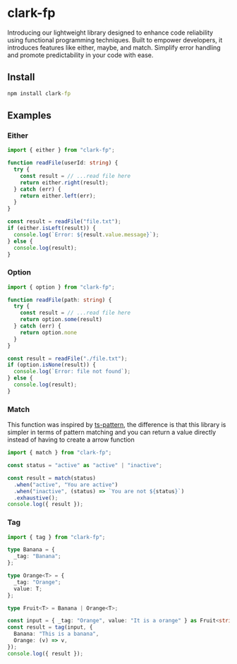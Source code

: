 # clark-fp
Introducing our lightweight library designed to enhance code reliability using functional programming techniques. Built to empower developers, it introduces features like either, maybe, and match. Simplify error handling and promote predictability in your code with ease.

## Install
```cmd
npm install clark-fp
```

## Examples

### Either
```ts
import { either } from "clark-fp";

function readFile(userId: string) {
  try {
    const result = // ...read file here
    return either.right(result);
  } catch (err) {
    return either.left(err);
  }
}

const result = readFile("file.txt");
if (either.isLeft(result)) {
  console.log(`Error: ${result.value.message}`);
} else {
  console.log(result);
}
```

### Option
```ts
import { option } from "clark-fp";

function readFile(path: string) {
  try {
    const result = // ...read file here
    return option.some(result)
  } catch (err) {
    return option.none
  }
}

const result = readFile("./file.txt");
if (option.isNone(result)) {
  console.log(`Error: file not found`);
} else {
  console.log(result);
}
```

### Match
This function was inspired by [ts-pattern](https://github.com/gvergnaud/ts-pattern), the difference is that this library is simpler in terms of pattern matching and you can return a value directly instead of having to create a arrow function
```ts
import { match } from "clark-fp";

const status = "active" as "active" | "inactive";

const result = match(status)
  .when("active", "You are active")
  .when("inactive", (status) => `You are not ${status}`)
  .exhaustive();
console.log({ result });
```

### Tag
```ts
import { tag } from "clark-fp";

type Banana = {
  _tag: "Banana";
};

type Orange<T> = {
  _tag: "Orange";
  value: T;
};

type Fruit<T> = Banana | Orange<T>;

const input = { _tag: "Orange", value: "It is a orange" } as Fruit<string>;
const result = tag(input, {
  Banana: "This is a banana",
  Orange: (v) => v,
});
console.log({ result });
```
